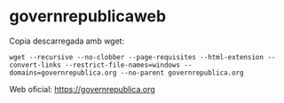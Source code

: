 # governrepublicaweb

Copia descarregada amb wget:

```
wget --recursive --no-clobber --page-requisites --html-extension --convert-links --restrict-file-names=windows --domains=governrepublica.org --no-parent governrepublica.org
```

Web oficial: https://governrepublica.org

